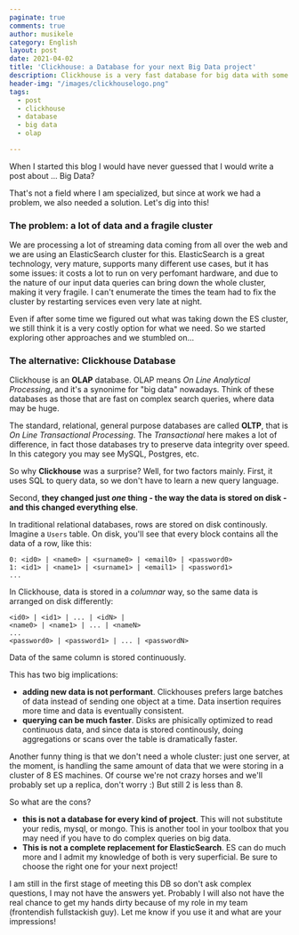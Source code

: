```yaml
---
paginate: true
comments: true
author: musikele
category: English
layout: post
date: 2021-04-02
title: 'Clickhouse: a Database for your next Big Data project'
description: Clickhouse is a very fast database for big data with some peculiar characteristics.
header-img: "/images/clickhouselogo.png"
tags:
  - post
  - clickhouse
  - database
  - big data
  - olap

---
```

When I started this blog I would have never guessed that I would write a post about ... Big Data?

That's not a field where I am specialized, but since at work we had a problem, we also needed a solution. Let's dig into this!

### The problem: a lot of data and a fragile cluster

We are processing a lot of streaming data coming from all over the web and we are using an ElasticSearch cluster for this. ElasticSearch is a great technology, very mature, supports many different use cases, but it has some issues: it costs a lot to run on very perfomant hardware, and due to the nature of our input data queries can bring down the whole cluster, making it very fragile. I can't enumerate the times the team had to fix the cluster by restarting services even very late at night.

Even if after some time we figured out what was taking down the ES cluster, we still think it is a very costly option for what we need. So we started exploring other approaches and we stumbled on...

### The alternative: Clickhouse Database

Clickhouse is an **OLAP** database. OLAP means _On Line Analytical Processing_, and it's a synonime for "big data" nowadays. Think of these databases as those that are fast on complex search queries, where data may be huge.

The standard, relational, general purpose databases are called **OLTP**, that is _On Line Transactional Processing_. The _Transactional_ here makes a lot of difference, in fact those databases try to preserve data integrity over speed. In this category you may see MySQL, Postgres, etc.

So why **Clickhouse** was a surprise? Well, for two factors mainly. First, it uses SQL to query data, so we don't have to learn a new query language.

Second, **they changed just _one_ thing - the way the data is stored on disk - and this changed everything else**.

In traditional relational databases, rows are stored on disk continously. Imagine a `Users` table. On disk, you'll see that every block contains all the data of a row, like this:

    0: <id0> | <name0> | <surname0> | <email0> | <password0> 
    1: <id1> | <name1> | <surname1> | <email1> | <password1>
    ...

In Clickhouse, data is stored in a _columnar_ way, so the same data is arranged on disk differently:

    <id0> | <id1> | ... | <idN> | 
    <name0> | <name1> | ... | <nameN>
    ...
    <password0> | <password1> | ... | <passwordN>

Data of the same column is stored continuously.

This has two big implications:

* **adding new data is not performant**. Clickhouses prefers large batches of data instead of sending one object at a time. Data insertion requires more time and data is eventually consistent.
* **querying can be much faster**. Disks are phisically optimized to read continuous data, and since data is stored continously, doing aggregations or scans over the table is dramatically faster.

Another funny thing is that we don't need a whole cluster: just one server, at the moment, is handling the same amount of data that we were storing in a cluster of 8 ES machines. Of course we're not crazy horses and we'll probably set up a replica, don't worry :) But still 2 is less than 8. 

So what are the cons?

* **this is not a database for every kind of project**. This will not substitute your redis, mysql, or mongo. This is another tool in your toolbox that you may need if you have to do complex queries on big data.
* **This is not a complete replacement for ElasticSearch**. ES can do much more and I admit my knowledge of both is very superficial. Be sure to choose the right one for your next project!

I am still in the first stage of meeting this DB so don't ask complex questions, I may not have the answers yet. Probably I will also not have the real chance to get my hands dirty because of my role in my team (frontendish fullstackish guy). Let me know if you use it and what are your impressions! 
